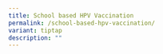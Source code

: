```yaml
---
title: School based HPV Vaccination
permalink: /school-based-hpv-vaccination/
variant: tiptap
description: ""
---
```

